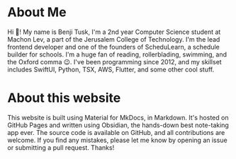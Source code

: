 # About Me

Hi 👋! My name is Benji Tusk, I'm a 2nd year Computer Science student at Machon Lev, a part of the Jerusalem College of Technology. I'm the lead frontend developer and one of the founders of ScheduLearn, a schedule builder for schools. I'm a huge fan of reading, rollerblading, swimming, and the Oxford comma 😉. I've been programming since 2012, and my skillset includes SwiftUI, Python, TSX, AWS, Flutter, and some other cool stuff.

# About this website
This website is built using Material for MkDocs, in Markdown. It's hosted on GitHub Pages and written using Obsidian, the hands-down best note-taking app ever. The source code is available on GitHub, and all contributions are welcome. If you find any mistakes, please let me know by opening an issue or submitting a pull request. Thanks!
